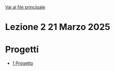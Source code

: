 [Vai al file principale](../../README.md)

# Lezione 2 21 Marzo 2025

# Progetti

- [1 Progetto](Progetti/1_Progetto)